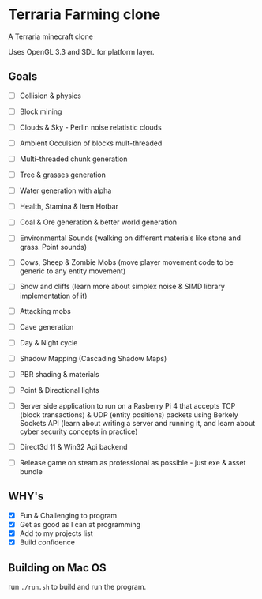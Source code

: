 # Terraria Farming clone

A Terraria minecraft clone

Uses OpenGL 3.3 and SDL for platform layer.

## Goals
- [ ] Collision & physics
- [ ] Block mining
- [ ] Clouds & Sky - Perlin noise relatistic clouds 
- [ ] Ambient Occulsion of blocks mult-threaded
- [ ] Multi-threaded chunk generation
- [ ] Tree & grasses generation
- [ ] Water generation with alpha 
- [ ] Health, Stamina & Item Hotbar
- [ ] Coal & Ore generation & better world generation 
- [ ] Environmental Sounds (walking on different materials like stone and grass. Point sounds)
- [ ] Cows, Sheep & Zombie Mobs (move player movement code to be generic to any entity movement)
- [ ] Snow and cliffs (learn more about simplex noise & SIMD library implementation of it)
- [ ] Attacking mobs 
- [ ] Cave generation
- [ ] Day & Night cycle
- [ ] Shadow Mapping (Cascading Shadow Maps)
- [ ] PBR shading & materials
- [ ] Point & Directional lights
- [ ] Server side application to run on a Rasberry Pi 4 that accepts TCP (block transactions) & UDP (entity positions) packets using Berkely Sockets API (learn about writing a server and running it, and learn about cyber security concepts in practice)
- [ ] Direct3d 11 & Win32 Api backend
- [ ] Release game on steam as professional as possible - just exe & asset bundle 


## WHY's
- [x] Fun & Challenging to program
- [x] Get as good as I can at programming
- [x] Add to my projects list
- [x] Build confidence

<!-- ![](screenshot2.png)  -->

## Building on Mac OS
run ```./run.sh``` to build and run the program. 

